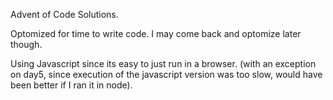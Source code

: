 Advent of Code Solutions.

Optomized for time to write code. I may come back and optomize later though.

Using Javascript since its easy to just run in a browser. (with an exception on day5, since execution of the javascript version was too slow, would have been better if I ran it in node).

